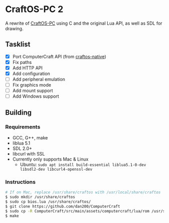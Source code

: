 # CraftOS-PC 2
A rewrite of [CraftOS-PC](https://github.com/MCJack123/craftos) using C and the original Lua API, as well as SDL for drawing.

## Tasklist
- [x] Port ComputerCraft API (from [craftos-native](https://github.com/MCJack123/craftos-native))
- [x] Fix paths
- [x] Add HTTP API
- [x] Add configuration
- [ ] Add peripheral emulation
- [ ] Fix graphics mode
- [ ] Add mount support
- [ ] Add Windows support

## Building
### Requirements
* GCC, G++, make
* liblua 5.1
* SDL 2.0+
* libcurl with SSL
* Currently only supports Mac & Linux
  * Ubuntu: `sudo apt install build-essential liblua5.1-0-dev libsdl2-dev libcurl4-openssl-dev`

### Instructions
```bash
# If on Mac, replace /usr/share/craftos with /usr/local/share/craftos
$ sudo mkdir /usr/share/craftos
$ sudo cp bios.lua /usr/share/craftos/
$ git clone https://github.com/dan200/ComputerCraft
$ sudo cp -R ComputerCraft/src/main/assets/computercraft/lua/rom /usr/share/craftos/
$ make
```
